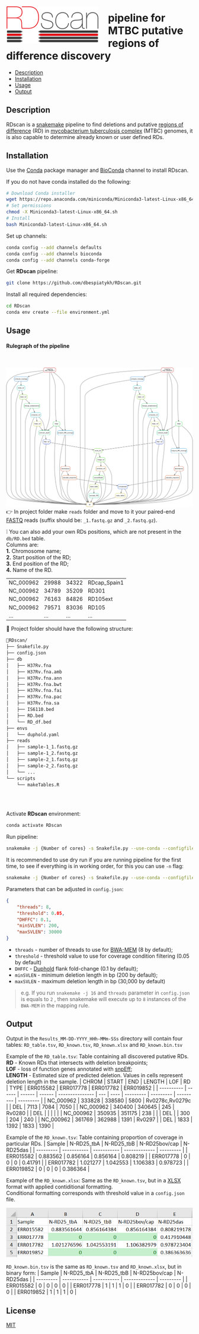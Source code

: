 <img align ="left" src=img/RDscan_logo.png width=250px style="padding-right: 25px; padding-top: 25px;">

# pipeline for MTBC putative regions of difference discovery
- [Description](#Description)
- [Installation](#Installation)
- [Usage](#Usage)
- [Output](#Output)

## Description
RDscan is a [snakemake](https://snakemake.readthedocs.io/en/stable/) pipeline to find deletions and putative [regions of difference](https://jb.asm.org/content/178/5/1274.short) (RD) in [mycobacterium tuberculosis complex](https://en.wikipedia.org/wiki/Mycobacterium_tuberculosis_complex) (MTBC) genomes, it is also capable to determine already known or user defined RDs.

## Installation
Use the [Conda](https://docs.conda.io/en/latest/) package manager and [BioConda](https://bioconda.github.io/index.html) channel to install RDscan.

If you do not have conda installed do the following:
```bash
# Download Conda installer 
wget https://repo.anaconda.com/miniconda/Miniconda3-latest-Linux-x86_64.sh
# Set permissions
chmod -X Miniconda3-latest-Linux-x86_64.sh
# Install
bash Miniconda3-latest-Linux-x86_64.sh
```
Set up channels:
```bash
conda config --add channels defaults
conda config --add channels bioconda
conda config --add channels conda-forge
```
Get **RDscan** pipeline:
```bash
git clone https://github.com/dbespiatykh/RDscan.git
```
Install all required dependencies:
```bash
cd RDscan
conda env create --file environment.yml
```

## Usage
#### Rulegraph of the pipeline 
<br>

![Rulegraph](img/Rulegraph.png)
<br>
:point_right: In project folder make `reads` folder and move to it your paired-end [FASTQ](https://en.wikipedia.org/wiki/FASTQ_format) reads (suffix should be: `_1.fastq.gz` and `_2.fastq.gz`).

:grey_exclamation: You can also add your own RDs positions, which are not present in the `db/RD.bed` table.\
Columns are:\
**1.** Chromosome name;\
**2.** Start position of the RD;\
**3.** End position of the RD;\
**4.** Name of the RD.

|            |         |         |       |
| ---------- | ------- | ------- | ----- |
| NC\_000962 | 29988 | 34322 | RDcap\_Spain1 |
| NC\_000962 | 34789 | 35209 | RD301         |
| NC\_000962 | 76163 | 84826 | RD105ext      |
| NC\_000962 | 79571 | 83036 | RD105         |
| …          | …       | …       | …     |


:file_folder: Project folder should have the following structure:

```bash
📂RDscan/
├── Snakefile.py
├── config.json
├── db
│   ├── H37Rv.fna
│   ├── H37Rv.fna.amb
│   ├── H37Rv.fna.ann
│   ├── H37Rv.fna.bwt
│   ├── H37Rv.fna.fai
│   ├── H37Rv.fna.pac
│   ├── H37Rv.fna.sa
│   ├── IS6110.bed
│   ├── RD.bed
│   └── RD_df.bed
├── envs
│   └── duphold.yaml
├── reads
│   ├── sample-1_1.fastq.gz
│   ├── sample-1_2.fastq.gz
│   ├── sample-2_1.fastq.gz
│   ├── sample-2_2.fastq.gz
│   └── ...
└── scripts
    └── makeTables.R      
                  
```
<br>

Activate **RDscan** environment:
```bash
conda activate RDscan
```
Run pipeline:
```bash
snakemake -j {Number of cores} -s Snakefile.py --use-conda --configfile config.json
```

It is recommended to use dry run if you are running pipeline for the first time, to see if everything is in working order, for this you can use `-n` flag:
```bash
snakemake -j {Number of cores} -s Snakefile.py --use-conda --configfile config.json -n
```

Parameters that can be adjusted in `config.json`:
```json
{
	"threads": 8,
	"threshold": 0.05,
	"DHFFC": 0.1,
	"minSVLEN": 200,
	"maxSVLEN": 30000
}
```
  - `threads` - number of threads to use for [BWA-MEM](https://github.com/lh3/bwa) (8 by default);
  - `threshold` - threshold value to use for coverage condition filtering (0.05 by default)
  - `DHFFC` - [Duphold](https://github.com/brentp/duphold) flank fold-change (0.1 by default);
  - `minSVLEN` - minimum deletion length in bp (200 by default);
  - `maxSVLEN` - maximum deletion length in bp (30,000 by default)

> e.g. If you run `snakemake -j 16` and `threads` parameter in `config.json` is equals to `2` , then snakemake will execute up to `8` instances of the `BWA-MEM` in the mapping rule.

## Output
Output in the `Results_MM-DD-YYYY_HHh-MMm-SSs` directory will contain four tables: `RD_table.tsv`, `RD_known.tsv`, `RD_known.xlsx` and `RD_known.bin.tsv`

Example of the `RD_table.tsv`:
Table containing all discovered putative RDs.\
**RD** - Known RDs that intersects with deletion breakpoints;\
**LOF** - loss of function genes annotated with [snpEff](https://pcingola.github.io/SnpEff/);\
**LENGTH** - Estimated size of predicted deletion.
Values in cells represent deletion length in the sample.
| CHROM      | START  | END    | LENGTH | LOF             | RD  | TYPE | ERR015582 | ERR017778 | ERR017782 | ERR019852 |
| ---------- | ------ | ------ | ------ | --------------- | --- | ---- | --------- | --------- | --------- | --------- |
| NC\_000962 | 333828 | 338580 | 5800   | Rv0278c,Rv0279c |     | DEL  | 7113      | 7084      | 7050      |
| NC\_000962 | 340400 | 340645 | 245    | Rv0280          |     | DEL  |           |           |           |           |
| NC\_000962 | 350935 | 351175 | 238    |                 |     | DEL  |           | 300       | 204       | 240       |
| NC\_000962 | 361769 | 362988 | 1391   | Rv0297          |     | DEL  | 1833      | 1392      | 1833      | 1390      |


Example of the `RD_known.tsv`:
Table containing proportion of coverage in particular RDs.
| Sample    | N-RD25\_tbA | N-RD25\_tbB | N-RD25bov/cap | N-RD25das |
| --------- | ----------- | ----------- | ------------- | --------- |
| ERR015582 | 0.883562    | 0.856164    | 0.856164      | 0.808219  |
| ERR017778 | 0           | 0           | 0             | 0.41791   |
| ERR017782 | 1.021277    | 1.042553    | 1.106383      | 0.978723  |
| ERR019852 | 0           | 0           | 0             | 0.386364  |

Example of the `RD_known.xlsx`:
Same as the `RD_known.tsv`, but in a [XLSX](https://en.wikipedia.org/wiki/Microsoft_Excel) format with applied contiditional formatting.\
Conditional formatting corresponds with threshold value in a `config.json` file.

![](img/RD_known.xlsx.png)

`RD_known.bin.tsv` is the same as `RD_known.tsv` and `RD_known.xlsx`, but in binary form:
| Sample    | N-RD25\_tbA | N-RD25\_tbB | N-RD25bov/cap | N-RD25das |
| --------- | ----------- | ----------- | ------------- | --------- |
| ERR015582 | 0           | 0           | 0             | 0         |
| ERR017778 | 1           | 1           | 1             | 0         |
| ERR017782 | 0           | 0           | 0             | 0         |
| ERR019852 | 1           | 1           | 1             | 0         |
## License
[MIT](https://choosealicense.com/licenses/mit/)
